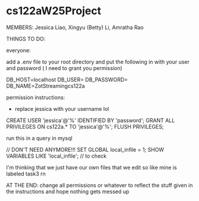 # cs122aW25Project


MEMBERS: Jessica Liao, Xingyu (Betty) Li, Amratha Rao

THINGS TO DO:

everyone:

add a .env file to your root directory and put the following in with your user and password ( I need to grant you permission)

DB_HOST=localhost
DB_USER=
DB_PASSWORD=
DB_NAME=ZotStreamingcs122a


permission instructions: 
- replace jessica with your username lol

CREATE USER 'jessica'@'%' IDENTIFIED BY 'password';
GRANT ALL PRIVILEGES ON cs122a.* TO 'jessica'@'%';
FLUSH PRIVILEGES;

run this in a query in mysql

// DON'T NEED ANYMORE!!!
SET GLOBAL local_infile = 1;
SHOW VARIABLES LIKE 'local_infile'; // to check

I'm thinking that we just have our own files that we edit so like mine is labeled task3 rn


AT THE END: change all permissions or whatever to reflect the stuff given in the instructions and hope nothing gets messed up 